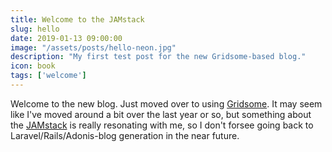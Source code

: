 ```yaml
---
title: Welcome to the JAMstack
slug: hello
date: 2019-01-13 09:00:00
image: "/assets/posts/hello-neon.jpg"
description: "My first test post for the new Gridsome-based blog."
icon: book
tags: ['welcome']
---
```

Welcome to the new blog. Just moved over to using
[Gridsome](http://gridsome.org). It may seem like I've moved around a bit over
the last year or so, but something about the [JAMstack](http://jamstack.org) is really resonating with
me, so I don't forsee going back to Laravel/Rails/Adonis-blog generation in the
near future.
